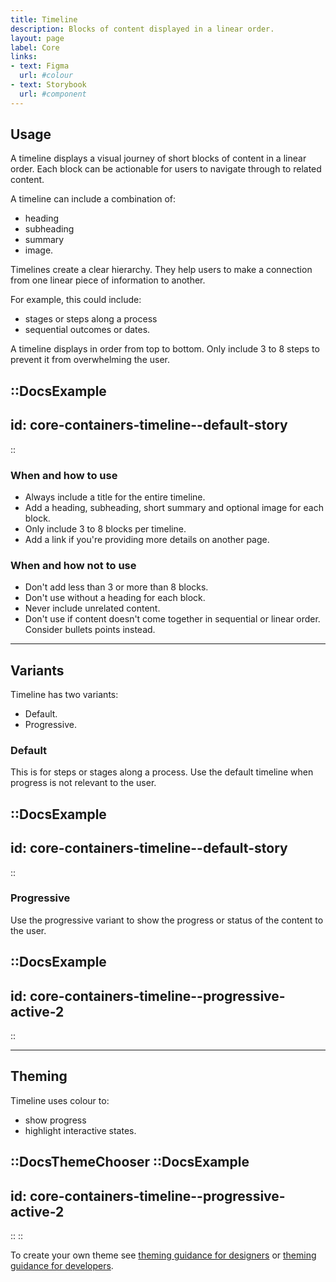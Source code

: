 ```yaml
---
title: Timeline
description: Blocks of content displayed in a linear order.
layout: page
label: Core
links:
- text: Figma
  url: #colour
- text: Storybook
  url: #component
---
```


## Usage
A timeline displays a visual journey of short blocks of content in a linear order. Each block can be actionable for users to navigate through to related content.

A timeline can include a combination of:
- heading
- subheading
- summary
- image.

Timelines create a clear hierarchy. They help users to make a connection from one linear piece of information to another.

For example, this could include:
- stages or steps along a process
- sequential outcomes or dates.

A timeline displays in order from top to bottom. Only include 3 to 8 steps to prevent it from overwhelming the user.

::DocsExample
---
id: core-containers-timeline--default-story
---
::

### When and how to use
- Always include a title for the entire timeline.
- Add a heading, subheading, short summary and optional image for each block.
- Only include 3 to 8 blocks per timeline.
- Add a link if you're providing more details on another page.

### When and how not to use
- Don't add less than 3 or more than 8 blocks.
- Don't use without a heading for each block.
- Never include unrelated content.
- Don't use if content doesn't come together in sequential or linear order. Consider bullets points instead.

---

## Variants
Timeline has two variants:
- Default.
- Progressive.

### Default
This is for steps or stages along a process. Use the default timeline when progress is not relevant to the user.

::DocsExample
---
id: core-containers-timeline--default-story
---
::

### Progressive
Use the progressive variant to show the progress or status of the content to the user.

::DocsExample
---
id: core-containers-timeline--progressive-active-2
---
::

---

## Theming
Timeline uses colour to:
- show progress
- highlight interactive states.

::DocsThemeChooser
  ::DocsExample
  ---
  id: core-containers-timeline--progressive-active-2
  ---
  ::
::

To create your own theme see [theming guidance for designers]() or [theming guidance for developers]().

